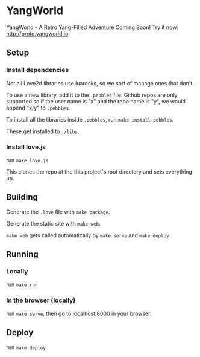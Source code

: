# YangWorld
YangWorld - A Retro Yang-Filled Adventure Coming Soon! Try it now: http://proto.yangworld.io


## Setup

### Install dependencies

Not all Love2d libraries use luarocks, so we sort of manage ones that don't.

To use a new library, add it to the `.pebbles` file. Github repos are only supported so if the user name is "x" and the repo name is "y", we would append "x/y" to `.pebbles`.

To install all the libraries inside `.pebbles`, run `make install-pebbles`.

These get installed to `./libs`.

### Install love.js

run `make love.js`

This clones the repo at the this project's root directory and sets everything up.

## Building

Generate the `.love` file with `make package`.

Generate the static site with `make web`.

`make web` gets called automatically by `make serve` and `make deploy`.

## Running

### Locally

run `make run`

### In the browser (locally)

run `make serve`, then go to localhost:8000 in your browser.

## Deploy

run `make deploy`
